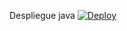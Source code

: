 
 Despliegue java [![Deploy](https://www.herokucdn.com/deploy/button.svg)](https://sparkwebprimero.herokuapp.com/getTime/ibm/daily)
